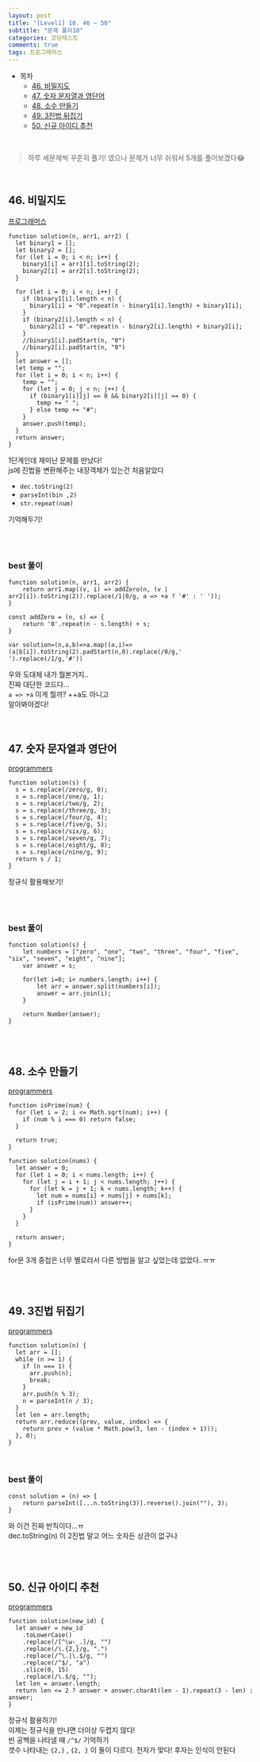 ```yaml
---
layout: post
title: "[Level1] 10. 46 ~ 50"
subtitle: "문제 풀이10"
categories: 코딩테스트
comments: true
tags: 프로그래머스
---
```


- 목차
  - [46. 비밀지도](#)
  - [47. 숫자 문자열과 영단어](#)
  - [48. 소수 만들기](#)
  - [49. 3진법 뒤집기](#)
  - [50. 신규 아이디 추천](#)

<br>

> 하루 세문제씩 꾸준히 풀기! 였으나 문제가 너무 쉬워서 5개를 풀어보겠다😂

<br>

## 46. 비밀지도

[프로그래머스](https://programmers.co.kr/learn/courses/30/lessons/17681) <br>

```
function solution(n, arr1, arr2) {
  let binary1 = [];
  let binary2 = [];
  for (let i = 0; i < n; i++) {
    binary1[i] = arr1[i].toString(2);
    binary2[i] = arr2[i].toString(2);
  }

  for (let i = 0; i < n; i++) {
    if (binary1[i].length < n) {
      binary1[i] = "0".repeat(n - binary1[i].length) + binary1[i];
    }
    if (binary2[i].length < n) {
      binary2[i] = "0".repeat(n - binary2[i].length) + binary2[i];
    }
    //binary1[i].padStart(n, "0")
    //binary2[i].padStart(n, "0")
  }
  let answer = [];
  let temp = "";
  for (let i = 0; i < n; i++) {
    temp = "";
    for (let j = 0; j < n; j++) {
      if (binary1[i][j] == 0 && binary2[i][j] == 0) {
        temp += " ";
      } else temp += "#";
    }
    answer.push(temp);
  }
  return answer;
}
```

1단계인데 재미난 문제를 만났다!<br>
js에 진법을 변환해주는 내장객체가 있는건 처음알았다<br>

- `dec.toString(2)`
- `parseInt(bin ,2)`
- `str.repeat(num)`

기억해두기!<br>

<br><br>

### best 풀이

```
function solution(n, arr1, arr2) {
    return arr1.map((v, i) => addZero(n, (v | arr2[i]).toString(2)).replace(/1|0/g, a => +a ? '#' : ' '));
}

const addZero = (n, s) => {
    return '0'.repeat(n - s.length) + s;
}
```

```
var solution=(n,a,b)=>a.map((a,i)=>(a|b[i]).toString(2).padStart(n,0).replace(/0/g,' ').replace(/1/g,'#'))
```

우와 도대체 내가 뭘본거지..<br>
진짜 대단한 코드다...<br>
`a => +a` 이게 뭘까? ++a도 아니고<br>
알아봐야겠다!<br><br><br>


## 47. 숫자 문자열과 영단어

[programmers](https://programmers.co.kr/learn/courses/30/lessons/81301) <br>

```
function solution(s) {
  s = s.replace(/zero/g, 0);
  s = s.replace(/one/g, 1);
  s = s.replace(/two/g, 2);
  s = s.replace(/three/g, 3);
  s = s.replace(/four/g, 4);
  s = s.replace(/five/g, 5);
  s = s.replace(/six/g, 6);
  s = s.replace(/seven/g, 7);
  s = s.replace(/eight/g, 8);
  s = s.replace(/nine/g, 9);
  return s / 1;
}
```

정규식 활용해보기!<br>


<br><br>

### best 풀이

```
function solution(s) {
    let numbers = ["zero", "one", "two", "three", "four", "five", "six", "seven", "eight", "nine"];
    var answer = s;

    for(let i=0; i< numbers.length; i++) {
        let arr = answer.split(numbers[i]);
        answer = arr.join(i);
    }

    return Number(answer);
}

```

<br><br>

## 48. 소수 만들기

[programmers](https://programmers.co.kr/learn/courses/30/lessons/12977) <br>

```
function isPrime(num) {
  for (let i = 2; i <= Math.sqrt(num); i++) {
    if (num % i === 0) return false;
  }

  return true;
}

function solution(nums) {
  let answer = 0;
  for (let i = 0; i < nums.length; i++) {
    for (let j = i + 1; j < nums.length; j++) {
      for (let k = j + 1; k < nums.length; k++) {
        let num = nums[i] + nums[j] + nums[k];
        if (isPrime(num)) answer++;
      }
    }
  }

  return answer;
}
```

for문 3개 중첩은 너무 별로라서 다른 방법을 알고 싶었는데 없었다..ㅠㅠ
<br><br>

<br>


## 49. 3진법 뒤집기

[programmers](https://programmers.co.kr/learn/courses/30/lessons/68935) <br>

```
function solution(n) {
  let arr = [];
  while (n >= 1) {
    if (n === 1) {
      arr.push(n);
      break;
    }
    arr.push(n % 3);
    n = parseInt(n / 3);
  }
  let len = arr.length;
  return arr.reduce((prev, value, index) => {
    return prev + (value * Math.pow(3, len - (index + 1)));
  }, 0);
}
```

<br>

### best 풀이

```
const solution = (n) => {
    return parseInt([...n.toString(3)].reverse().join(""), 3);
}
```

와 이건 진짜 반칙이다...ㅠ<br>
dec.toString(n) 이 2진법 말고 어느 숫자든 상관이 없구나<br>

<br><br>

## 50. 신규 아이디 추천

[programmers](https://programmers.co.kr/learn/courses/30/lessons/72410) <br>

```
function solution(new_id) {
  let answer = new_id
    .toLowerCase()
    .replace(/[^\w-_.]/g, "")
    .replace(/\.{2,}/g, ".")
    .replace(/^\.|\.$/g, "")
    .replace(/^$/, "a")
    .slice(0, 15)
    .replace(/\.$/g, "");
  let len = answer.length;
  return len <= 2 ? answer + answer.charAt(len - 1).repeat(3 - len) : answer;
}
```

정규식 활용하기!<br>
이제는 정규식을 만나면 더이상 두렵지 않다!<br>
빈 공백을 나타낼 때 `/^$/` 기억하기<br>
갯수 나타내는 `{2,}` , `{2, }` 이 둘이 다르다. 전자가 맞다! 후자는 인식이 안된다<br>

